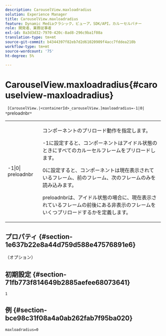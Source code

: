 ```yaml
---
description: CarouselView.maxloadradius
solution: Experience Manager
title: CarouselView.maxloadradius
feature: Dynamic Mediaクラシック，ビューア，SDK/API，カルーセルバナー
role: 開発者、業務従事者
exl-id: 8a3d3d32-7970-420c-8ad8-296c9ba1f08a
translation-type: tm+mt
source-git-commit: b4344397f82eb7d2d61020909f4acc7fddea210b
workflow-type: tm+mt
source-wordcount: '75'
ht-degree: 5%

---
```


# CarouselView.maxloadradius{#carouselview-maxloadradius}

` [CarouselView.|<containerId>_carouselView.]maxloadradius=-1|0| *`preloadnbr`*`

<table id="table_B3B03B00DCF0466DB332E851F4DDF610"> 
 <tbody> 
  <tr> 
   <td> <p> <span class="codeph"> -1|0|<span class="varname"> preloadnbr</span></span> </p> </td> 
   <td> <p>コンポーネントのプリロード動作を指定します。 </p> <p><span class="codeph"> -1</span>に設定すると、コンポーネントはアイドル状態のときにすべてのカルーセルフレームをプリロードします。 </p> <p><span class="codeph"> 0</span>に設定すると、コンポーネントは現在表示されているフレーム、前のフレーム、次のフレームのみを読み込みます。 </p> <p><span class="codeph"><span class="varname"> preloadnbr</span></span>は、アイドル状態の場合に、現在表示されているフレームの前後にある非表示のフレームをいくつプリロードするかを定義します。 </p> </td> 
  </tr> 
 </tbody> 
</table>

## プロパティ {#section-1e637b22e8a44d759d588e47576891e6}

（オプション）

## 初期設定 {#section-71fb773f814649b2885aefee68073641}

`1`

## 例 {#section-bce98c31f08a4a0ab262fab7f95ba020}

`maxloadradius=0`
